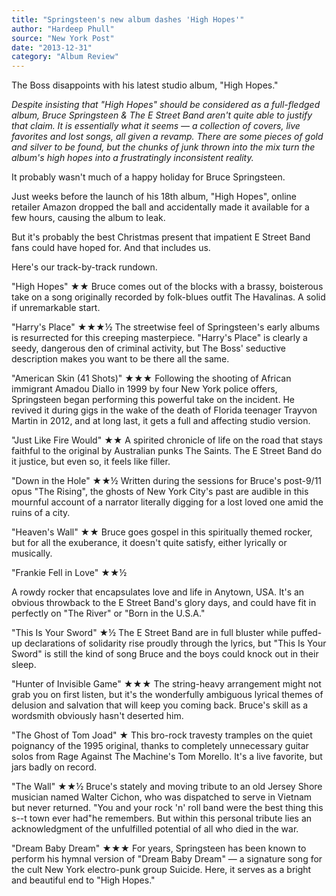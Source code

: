```yaml
---
title: "Springsteen's new album dashes 'High Hopes'"
author: "Hardeep Phull"
source: "New York Post"
date: "2013-12-31"
category: "Album Review"
---
```


The Boss disappoints with his latest studio album, "High Hopes."

_Despite insisting that "High Hopes" should be considered as a full-fledged album, Bruce Springsteen & The E Street Band aren't quite able to justify that claim. It is essentially what it seems — a collection of covers, live favorites and lost songs, all given a revamp. There are some pieces of gold and silver to be found, but the chunks of junk thrown into the mix turn the album's high hopes into a frustratingly inconsistent reality._

It probably wasn't much of a happy holiday for Bruce Springsteen.

Just weeks before the launch of his 18th album, "High Hopes", online retailer Amazon dropped the ball and accidentally made it available for a few hours, causing the album to leak.

But it's probably the best Christmas present that impatient E Street Band fans could have hoped for. And that includes us.

Here's our track-by-track rundown.

"High Hopes" ★★ Bruce comes out of the blocks with a brassy, boisterous take on a song originally recorded by folk-blues outfit The Havalinas. A solid if unremarkable start.

"Harry's Place" ★★★½ The streetwise feel of Springsteen's early albums is resurrected for this creeping masterpiece. "Harry's Place" is clearly a seedy, dangerous den of criminal activity, but The Boss' seductive description makes you want to be there all the same.

"American Skin (41 Shots)" ★★★ Following the shooting of African immigrant Amadou Diallo in 1999 by four New York police offers, Springsteen began performing this powerful take on the incident. He revived it during gigs in the wake of the death of Florida teenager Trayvon Martin in 2012, and at long last, it gets a full and affecting studio version.

"Just Like Fire Would" ★★ A spirited chronicle of life on the road that stays faithful to the original by Australian punks The Saints. The E Street Band do it justice, but even so, it feels like filler.

"Down in the Hole" ★★½ Written during the sessions for Bruce's post-9/11 opus "The Rising", the ghosts of New York City's past are audible in this mournful account of a narrator literally digging for a lost loved one amid the ruins of a city.

"Heaven's Wall" ★★ Bruce goes gospel in this spiritually themed rocker, but for all the exuberance, it doesn't quite satisfy, either lyrically or musically.

"Frankie Fell in Love" ★★½

A rowdy rocker that encapsulates love and life in Anytown, USA. It's an obvious throwback to the E Street Band's glory days, and could have fit in perfectly on "The River" or "Born in the U.S.A."

"This Is Your Sword" ★½ The E Street Band are in full bluster while puffed-up declarations of solidarity rise proudly through the lyrics, but "This Is Your Sword" is still the kind of song Bruce and the boys could knock out in their sleep.

"Hunter of Invisible Game" ★★★ The string-heavy arrangement might not grab you on first listen, but it's the wonderfully ambiguous lyrical themes of delusion and salvation that will keep you coming back. Bruce's skill as a wordsmith obviously hasn't deserted him.

"The Ghost of Tom Joad" ★ This bro-rock travesty tramples on the quiet poignancy of the 1995 original, thanks to completely unnecessary guitar solos from Rage Against The Machine's Tom Morello. It's a live favorite, but jars badly on record.

"The Wall" ★★½ Bruce's stately and moving tribute to an old Jersey Shore musician named Walter Cichon, who was dispatched to serve in Vietnam but never returned. "You and your rock 'n' roll band were the best thing this s--t town ever had"he remembers. But within this personal tribute lies an acknowledgment of the unfulfilled potential of all who died in the war.

"Dream Baby Dream" ★★★ For years, Springsteen has been known to perform his hymnal version of "Dream Baby Dream" — a signature song for the cult New York electro-punk group Suicide. Here, it serves as a bright and beautiful end to "High Hopes."
